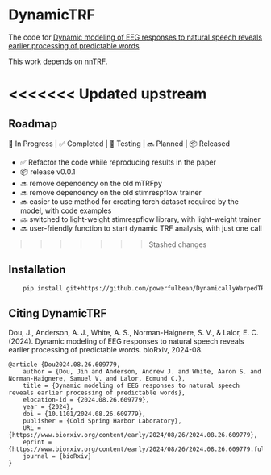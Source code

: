 # DynamicTRF

The code for [Dynamic modeling of EEG responses to natural speech reveals earlier processing of predictable words](https://doi.org/10.1101/2024.08.26.609779)

This work depends on [nnTRF](https://github.com/powerfulbean/nnTRF).

<<<<<<< Updated upstream
=======
## Roadmap
🚧 In Progress | ✅ Completed | 🧪 Testing | 🔜 Planned | 📦 Released

- ✅ Refactor the code while reproducing results in the paper
- 📦 release v0.0.1
- 🔜 remove dependency on the old mTRFpy
- 🔜 remove dependency on the old stimrespflow trainer
- 🔜 easier to use method for creating torch dataset required by the model, with code examples
- 🔜 switched to light-weight stimrespflow library, with light-weight trainer
- 🔜 user-friendly function to start dynamic TRF analysis, with just one call


>>>>>>> Stashed changes
## Installation

```sh
    pip install git+https://github.com/powerfulbean/DynamicallyWarpedTRF.git
```


## Citing DynamicTRF
Dou, J., Anderson, A. J., White, A. S., Norman-Haignere, S. V., & Lalor, E. C. (2024). Dynamic modeling of EEG responses to natural speech reveals earlier processing of predictable words. bioRxiv, 2024-08.
```
@article {Dou2024.08.26.609779,
	author = {Dou, Jin and Anderson, Andrew J. and White, Aaron S. and Norman-Haignere, Samuel V. and Lalor, Edmund C.},
	title = {Dynamic modeling of EEG responses to natural speech reveals earlier processing of predictable words},
	elocation-id = {2024.08.26.609779},
	year = {2024},
	doi = {10.1101/2024.08.26.609779},
	publisher = {Cold Spring Harbor Laboratory},
	URL = {https://www.biorxiv.org/content/early/2024/08/26/2024.08.26.609779},
	eprint = {https://www.biorxiv.org/content/early/2024/08/26/2024.08.26.609779.full.pdf},
	journal = {bioRxiv}
}
```
